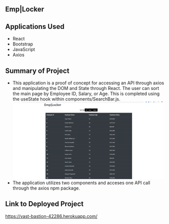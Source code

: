 ## Emp|Locker

## Applications Used
- React
- Bootstrap
- JavaScript
- Axios

## Summary of Project
- This application is a proof of concept for accessing an API through axios and manipulating the DOM and State through React. The user can sort the main page by Employee ID, Salary, or Age. This is completed using the useState hook within components/SearchBar.js. 
![image](public/landing.png)
- The application utilizes two components and acceses one API call through the axios npm package. 

## Link to Deployed Project
https://vast-bastion-42286.herokuapp.com/